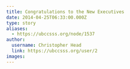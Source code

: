 ```yaml
---
title: Congratulations to the New Executives 
date: 2014-04-25T06:33:00.000Z
type: story
aliases:
  - https://ubccsss.org/node/1537
author:
  username: Christopher Head
  link: https://ubccsss.org/user/2
images:
---
```


